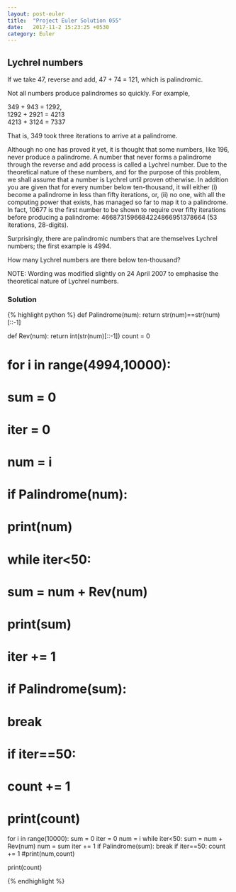 ```yaml
---
layout: post-euler
title:  "Project Euler Solution 055"
date:   2017-11-2 15:23:25 +0530
category: Euler
---
```


<h2>Lychrel numbers</h2>
<div><p>If we take 47, reverse and add, 47 + 74 = 121, which is palindromic.</p><p>Not all numbers produce palindromes so quickly. For example,</p><p>349 + 943 = 1292,<br/>
1292 + 2921 = 4213<br/>
4213 + 3124 = 7337</p><p>That is, 349 took three iterations to arrive at a palindrome.</p><p>Although no one has proved it yet, it is thought that some numbers, like 196, never produce a palindrome. A number that never forms a palindrome through the reverse and add process is called a Lychrel number. Due to the theoretical nature of these numbers, and for the purpose of this problem, we shall assume that a number is Lychrel until proven otherwise. In addition you are given that for every number below ten-thousand, it will either (i) become a palindrome in less than fifty iterations, or, (ii) no one, with all the computing power that exists, has managed so far to map it to a palindrome. In fact, 10677 is the first number to be shown to require over fifty iterations before producing a palindrome: 4668731596684224866951378664 (53 iterations, 28-digits).</p><p>Surprisingly, there are palindromic numbers that are themselves Lychrel numbers; the first example is 4994.</p><p>How many Lychrel numbers are there below ten-thousand?</p><p>NOTE: Wording was modified slightly on 24 April 2007 to emphasise the theoretical nature of Lychrel numbers.</p></div>

### Solution

{% highlight python %}
def Palindrome(num):
    return str(num)==str(num)[::-1]

def Rev(num):
    return int(str(num)[::-1])
count = 0
# for i in range(4994,10000):
#     sum = 0
#     iter = 0
#     num = i
#     if Palindrome(num):
#         print(num)
#         while iter<50:
#             sum = num + Rev(num)
#             print(sum)
#             iter += 1
#             if Palindrome(sum):
#                 break
#     if iter==50:
#         count += 1
# print(count)

for i in range(10000):
    sum = 0
    iter = 0
    num = i
    while iter<50:
        sum = num + Rev(num)
        num = sum
        iter += 1
        if Palindrome(sum):
            break
    if iter==50:
        count += 1
        #print(num,count)

print(count)

{% endhighlight %}
